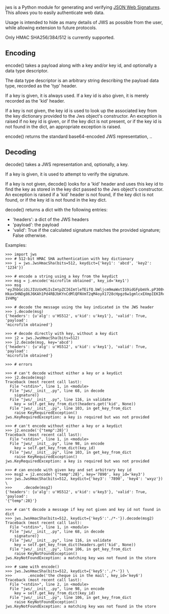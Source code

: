 jws is a Python module for generating and verifying [JSON Web Signatures][1].
This allows you to easily authenticate web data.

Usage is intended to hide as many details of JWS as possible from the user,
while allowing extension to future protocols.

Only HMAC SHA256/384/512 is currently supported.

Encoding
--------

encode() takes a payload along with a key and/or key id, and optionally a
data type descriptor.

The data type descriptor is an arbitrary string describing the payload data
type, recorded as the 'typ' header.

If a key is given, it is always used.  If a key id is also given, it is
merely recorded as the 'kid' header.

If a key is not given, the key id is used to look up the associated key from
the key dictionary provided to the Jws object's constructor.  An exception is
raised if no key id is given, or if the key dict is not present, or if the key
id is not found in the dict, an appropriate exception is raised.

encode() returns the standard base64-encoded JWS representation,
<headers>.<payload>.<signature>


Decoding
--------

decode() takes a JWS representation and, optionally, a key.

If a key is given, it is used to attempt to verify the signature.

If a key is not given, decode() looks for a 'kid' header and uses this key id
to find the key as stored in the key dict passed to the Jws object's
constructor.  An exception is raised if a 'kid' header is not found, if the
key dict is not found, or if the key id is not found in the key dict.

decode() returns a dict with the following entries:

- 'headers': a dict of the JWS headers
- 'payload': the payload
- 'valid': True if the calculated signature matches the provided signature;
  False otherwise.


Examples:

    >>> import jws
    >>> # 512-bit HMAC SHA authentication with key dictionary
    >>> j = jws.JwsHmacSha(bits=512, keydict={'key1': 'abcd', 'key2': '1234'})

    >>> # encode a string using a key from the keydict
    >>> msg = j.encode('microfilm obtained', key_id='key1')
    >>> msg
    'eyJhbGciOiJIUzUxMiIsImtpZCI6ImtleTEifQ.bWljcm9maWxtIG9idGFpbmVk.pP308vIQ
    Hkax5HNDg86J6KAh1Pd4RBJbKYnCdMlQFNVmT2qM4oyX1728cHpgz6w1gmlcxEXmpIEKIRcaM
    1V4Mg'
    
    >>> # decode the message using the key indicated in the JWS header
    >>> j.decode(msg)
    {'headers': {u'alg': u'HS512', u'kid': u'key1'}, 'valid': True, 'payload':
    'microfilm obtained'}

    >>> # decode directly with key, without a key dict
    >>> j2 = jws.JwsHmacSha(bits=512)
    >>> j2.decode(msg, key='abcd')
    {'headers': {u'alg': u'HS512', u'kid': u'key1'}, 'valid': True, 'payload':
    'microfilm obtained'}

    >>> # errors

    >>> # can't decode without either a key or a keydict
    >>> j2.decode(msg)
    Traceback (most recent call last):
      File "<stdin>", line 1, in <module>
      File "jws/__init__.py", line 68, in decode
        signature)}
      File "jws/__init__.py", line 116, in validate
        key = self.get_key_from_dict(headers.get('kid', None))
      File "jws/__init__.py", line 103, in get_key_from_dict
        raise KeyRequiredException()
    jws.KeyRequiredException: a key is required but was not provided

    >>> # can't encode without either a key or a keydict
    >>> j2.encode('{"temp":28}')
    Traceback (most recent call last):
      File "<stdin>", line 1, in <module>
      File "jws/__init__.py", line 98, in encode
        key = self.get_key_from_dict(key_id)
      File "jws/__init__.py", line 103, in get_key_from_dict
        raise KeyRequiredException()
    jws.KeyRequiredException: a key is required but was not provided

    >>> # can encode with given key and set arbitrary key id
    >>> msg2 = j2.encode('{"temp":28}', key='7890', key_id='key3')
    >>> jws.JwsHmacSha(bits=512, keydict={'key3': '7890', 'key4': 'wxyz'}) \
    >>>     .decode(msg2)
    {'headers': {u'alg': u'HS512', u'kid': u'key3'}, 'valid': True, 'payload':
    '{"temp":28}'}

    >>> # can't decode a message if key not given and key id not found in dict
    >>> jws.JwsHmacSha(bits=512, keydict={'key5':'./*-'}).decode(msg2)
    Traceback (most recent call last):
      File "<stdin>", line 1, in <module>
      File "jws/__init__.py", line 68, in decode
        signature)}
      File "jws/__init__.py", line 116, in validate
        key = self.get_key_from_dict(headers.get('kid', None))
      File "jws/__init__.py", line 106, in get_key_from_dict
        raise KeyNotFoundException()
    jws.KeyNotFoundException: a matching key was not found in the store

    >>> # same with encode()
    >>> jws.JwsHmacSha(bits=512, keydict={'key5':'./*-'}) \
    >>>       .encode('the cheque is in the mail', key_id='key6')
    Traceback (most recent call last):
      File "<stdin>", line 2, in <module>
      File "jws/__init__.py", line 98, in encode
        key = self.get_key_from_dict(key_id)
      File "jws/__init__.py", line 106, in get_key_from_dict
        raise KeyNotFoundException()
    jws.KeyNotFoundException: a matching key was not found in the store


[1]: http://tools.ietf.org/html/draft-jones-json-web-signature-04
